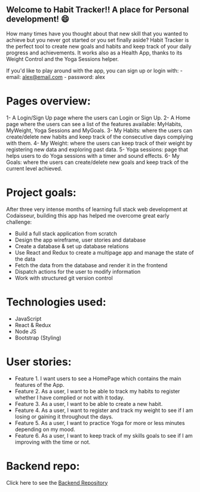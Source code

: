 ## Welcome to Habit Tracker!! A place for Personal development! 😄

How many times have you thought about that new skill that you wanted to achieve but you never got started or you set finally aside?
Habit Tracker is the perfect tool to create new goals and habits and keep track of your daily progress and achievements. It works also as a Health App, thanks to its Weight Control and the Yoga Sessions helper.

If you'd like to play around with the app, you can sign up or login with:
          - email: alex@email.com
          - password: alex

# Pages overview:
1- A Login/Sign Up page where the users can Login or Sign Up.
2- A Home page where the users can see a list of the features available: MyHabits, MyWeight, Yoga Sessions and MyGoals.
3- My Habits: where the users can create/delete new habits and keep track of the consecutive days complying with them.
4- My Weight: where the users can keep track of their weight by registering new data and exploring past data.
5- Yoga sessions: page that helps users to do Yoga sessions with a timer and sound effects.
6- My Goals: where the users can create/delete new goals and keep track of the current level achieved.

# Project goals:
After three very intense months of learning full stack web development at Codaisseur, building this app has helped me overcome great early challenge:

- Build a full stack application from scratch
- Design the app wireframe, user stories and database
- Create a database & set up database relations
- Use React and Redux to create a multipage app and manage the state of the data
- Fetch the data from the database and render it in the frontend
- Dispatch actions for the user to modify information
- Work with structured git version control

# Technologies used:
- JavaScript
- React & Redux
- Node JS
- Bootstrap (Styling)

# User stories:
- Feature 1. I want users to see a HomePage which contains the main features of the App.
- Feature 2. As a user, I want to be able to track my habits to register whether I have complied or not with it today.
- Feature 3. As a user, I want to be able to create a new habit.
- Feature 4. As a user, I want to register and track my weight to see if I am losing or gaining it throughout the days.
- Feature 5. As a user, I want to practice Yoga for more or less minutes depending on my mood.
- Feature 6. As a user, I want to keep track of my skills goals to see if I am improving with the time or not.

# Backend repo:
Click here to see the [Backend Repository](https://github.com/fernandocorrearuiz/HabitTracker-backend)
